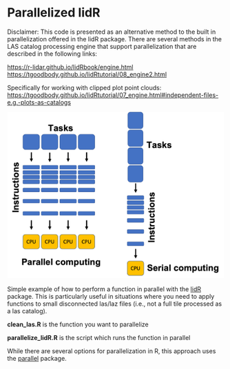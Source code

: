 # Parallelized lidR

Disclaimer: This code is presented as an alternative method to the built in parallelization offered in the lidR package. There are several methods in the LAS catalog processing engine that support parallelization that are described in the following links:

https://r-lidar.github.io/lidRbook/engine.html
https://tgoodbody.github.io/lidRtutorial/08_engine2.html

Specifically for working with clipped plot point clouds:
https://tgoodbody.github.io/lidRtutorial/07_engine.html#independent-files-e.g.-plots-as-catalogs

![parallel_vs_serial](parallel_vs_serial_computing.png)

Simple example of how to perform a function in parallel with the [lidR](https://r-lidar.github.io/lidRbook/) package. This is particularly useful in situations where you need to apply functions to small disconnected las/laz files (i.e., not a full tile processed as a las catalog).

**clean_las.R** is the function you want to parallelize

**parallelize_lidR.R** is the script which runs the function in parallel

While there are several options for parallelization in R, this approach uses the [parallel](https://bookdown.org/rdpeng/rprogdatascience/parallel-computation.html) package.


